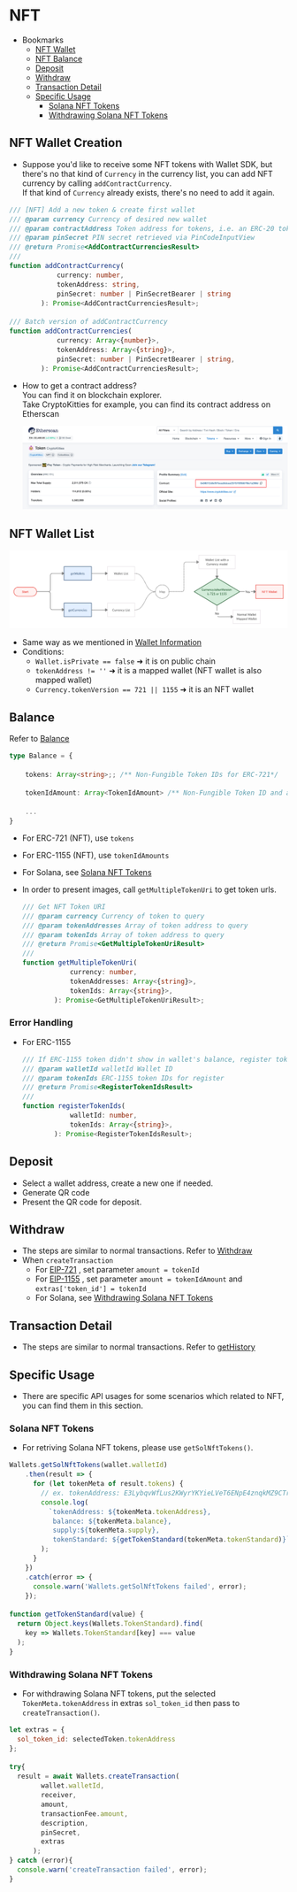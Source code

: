 # NFT

- Bookmarks
  - [NFT Wallet](#nft-wallet-creation)
  - [NFT Balance](#balance)
  - [Deposit](#deposit)
  - [Withdraw](#withdraw)
  - [Transaction Detail](#transaction-detail)
  - [Specific Usage](#specific-usage)
    - [Solana NFT Tokens](#solana-nft-tokens)
    - [Withdrawing Solana NFT Tokens](#withdrawing-solana-nft-tokens)

## NFT Wallet Creation

- Suppose you'd like to receive some NFT tokens with Wallet SDK, but there's no that kind of `Currency` in the currency list, you can add NFT currency by calling `addContractCurrency`.  
If that kind of `Currency` already exists, there's no need to add it again.

```ts
/// [NFT] Add a new token & create first wallet
/// @param currency Currency of desired new wallet
/// @param contractAddress Token address for tokens, i.e. an ERC-20 token wallet maps to an Ethereum wallet
/// @param pinSecret PIN secret retrieved via PinCodeInputView
/// @return Promise<AddContractCurrenciesResult>
///
function addContractCurrency(
            currency: number,
            tokenAddress: string,
            pinSecret: number | PinSecretBearer | string
        ): Promise<AddContractCurrenciesResult>;

/// Batch version of addContractCurrency
function addContractCurrencies(
            currency: Array<{number}>,
            tokenAddress: Array<{string}>,
            pinSecret: number | PinSecretBearer | string,
        ): Promise<AddContractCurrenciesResult>;
```

- How to get a contract address?  
You can find it on blockchain explorer.  
Take CryptoKitties for example, you can find its contract address on Etherscan

  ![img](images/sdk_guideline/nft_etherscan_1.png)

## NFT Wallet List

![img](images/sdk_guideline/nft_wallets.jpg)

- Same way as we mentioned in [Wallet Information](wallets.md#wallet-information)
- Conditions:
  - `Wallet.isPrivate == false` ➜ it is on public chain
  - `tokenAddress != ''` ➜ it is a mapped wallet (NFT wallet is also mapped wallet)
  - `Currency.tokenVersion == 721 || 1155` ➜ it is an NFT wallet

## Balance

Refer to [Balance](wallets.md#getbalances)

```ts
type Balance = {

    tokens: Array<string>;; /** Non-Fungible Token IDs for ERC-721*/

    tokenIdAmount: Array<TokenIdAmount> /** Non-Fungible Token ID and amounts for ERC-1155 */

    ...
}
```

- For ERC-721 (NFT), use `tokens`
- For ERC-1155 (NFT), use `tokenIdAmounts`
- For Solana, see [Solana NFT Tokens](#solana-nft-tokens)

- In order to present images, call `getMultipleTokenUri` to get token urls.
  
  ```ts
  /// Get NFT Token URI
  /// @param currency Currency of token to query
  /// @param tokenAddresses Array of token address to query
  /// @param tokenIds Array of token address to query
  /// @return Promise<GetMultipleTokenUriResult>
  ///
  function getMultipleTokenUri(
              currency: number,
              tokenAddresses: Array<{string}>,
              tokenIds: Array<{string}>,
          ): Promise<GetMultipleTokenUriResult>;
  ```

### Error Handling

- For ERC-1155

  ```ts
  /// If ERC-1155 token didn't show in wallet's balance, register token ID manually make them in track
  /// @param walletId walletId Wallet ID
  /// @param tokenIds ERC-1155 token IDs for register
  /// @return Promise<RegisterTokenIdsResult>
  ///
  function registerTokenIds(
              walletId: number,
              tokenIds: Array<{string}>,
          ): Promise<RegisterTokenIdsResult>;
  ```

## Deposit

- Select a wallet address, create a new one if needed.
- Generate QR code
- Present the QR code for deposit.

## Withdraw

- The steps are similar to normal transactions. Refer to [Withdraw](transaction.md#withdraw)
- When `createTransaction`
  - For [EIP-721](https://eips.ethereum.org/EIPS/eip-721) , set parameter `amount = tokenId`
  - For [EIP-1155](https://eips.ethereum.org/EIPS/eip-1155) , set parameter `amount = tokenIdAmount` and `extras['token_id'] = tokenId`
  - For Solana, see [Withdrawing Solana NFT Tokens](#withdrawing-solana-nft-tokens)

## Transaction Detail

- The steps are similar to normal transactions. Refer to [getHistory](transaction.md#gethistory)

## Specific Usage
- There are specific API usages for some scenarios which related to NFT, you can find them in this section.

### Solana NFT Tokens
- For retriving Solana NFT tokens, please use `getSolNftTokens()`.
```js
Wallets.getSolNftTokens(wallet.walletId)
    .then(result => {
      for (let tokenMeta of result.tokens) {
        // ex. tokenAddress: E3LybqvWfLus2KWyrYKYieLVeT6ENpE4znqkMZ9CTrPH, balance: 17, supply: 100, tokenStandard: Unknown
        console.log(
          `tokenAddress: ${tokenMeta.tokenAddress}, 
           balance: ${tokenMeta.balance}, 
           supply:${tokenMeta.supply}, 
           tokenStandard: ${getTokenStandard(tokenMeta.tokenStandard)}`
        );
      }
    })
    .catch(error => {
      console.warn('Wallets.getSolNftTokens failed', error);
    });

function getTokenStandard(value) {
  return Object.keys(Wallets.TokenStandard).find(
    key => Wallets.TokenStandard[key] === value
  );
}
```
### Withdrawing Solana NFT Tokens
- For withdrawing Solana NFT tokens, put the selected `TokenMeta.tokenAddress` in extras `sol_token_id` then pass to `createTransaction()`.
```js
let extras = {
  sol_token_id: selectedToken.tokenAddress
};

try{
  result = await Wallets.createTransaction(
        wallet.walletId,
        receiver,
        amount,
        transactionFee.amount,
        description,
        pinSecret,
        extras
      );
} catch (error){
  console.warn('createTransaction failed', error);
}
```
